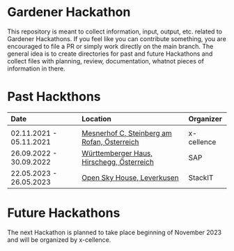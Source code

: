 # Gardener Hackathon

This repository is meant to collect information, input, output, etc. related to Gardener Hackathons. If you feel like you can contribute something, you are encouraged to file a PR or simply work directly on the main branch. The general idea is to create directories for past and future Hackathons and collect files with planning, review, documentation, whatnot pieces of information in there.

# Past Hackthons

| Date                    | Location                                                                        | Organizer  |
|:------------------------|:--------------------------------------------------------------------------------|:-----------|
|                         |                                                                                 |            |
| 02.11.2021 - 05.11.2021 | [Mesnerhof C, Steinberg am Rofan, Österreich](https://www.mesnerhof-c.at/)      | x-cellence |
| 26.09.2022 - 30.09.2022 | [Württemberger Haus, Hirschegg, Österreich](https://www.wuerttembergerhaus.de/) | SAP        |
| 22.05.2023 - 26.05.2023 | [Open Sky House, Leverkusen](https://www.openskyhouse.org/)                     | StackIT    |

# Future Hackathons

The next Hackathon is planned to take place beginning of November 2023 and will be organized by x-cellence.
